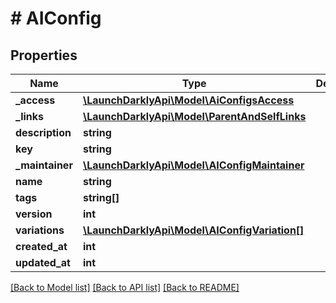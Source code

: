 # # AIConfig

## Properties

Name | Type | Description | Notes
------------ | ------------- | ------------- | -------------
**_access** | [**\LaunchDarklyApi\Model\AiConfigsAccess**](AiConfigsAccess.md) |  | [optional]
**_links** | [**\LaunchDarklyApi\Model\ParentAndSelfLinks**](ParentAndSelfLinks.md) |  | [optional]
**description** | **string** |  |
**key** | **string** |  |
**_maintainer** | [**\LaunchDarklyApi\Model\AIConfigMaintainer**](AIConfigMaintainer.md) |  | [optional]
**name** | **string** |  |
**tags** | **string[]** |  |
**version** | **int** |  |
**variations** | [**\LaunchDarklyApi\Model\AIConfigVariation[]**](AIConfigVariation.md) |  |
**created_at** | **int** |  |
**updated_at** | **int** |  |

[[Back to Model list]](../../README.md#models) [[Back to API list]](../../README.md#endpoints) [[Back to README]](../../README.md)
